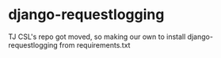 # django-requestlogging
TJ CSL's repo got moved, so making our own to install django-requestlogging from requirements.txt
